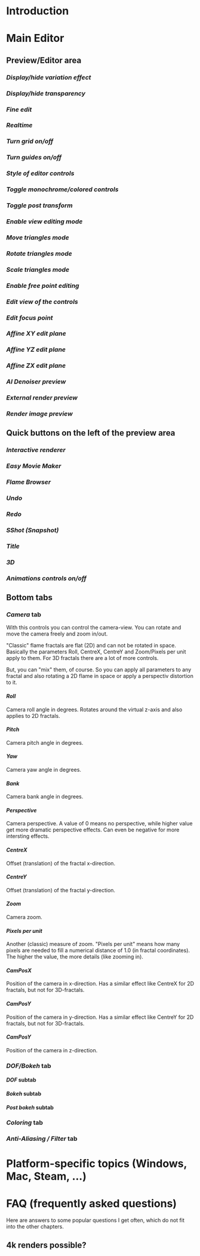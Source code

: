 # Introduction


# Main Editor


## Preview/Editor area

### _Display/hide variation effect_
### _Display/hide transparency_
### _Fine edit_
### _Realtime_
### _Turn grid on/off_
### _Turn guides on/off_
### _Style of editor controls_
### _Toggle monochrome/colored controls_
### _Toggle post transform_
### _Enable view editing mode_
### _Move triangles mode_
### _Rotate triangles mode_
### _Scale triangles mode_
### _Enable free point editing_
### _Edit view of the controls_
### _Edit focus point_
### _Affine XY edit plane_
### _Affine YZ edit plane_
### _Affine ZX edit plane_
### _AI Denoiser preview_
### _External render preview_
### _Render image preview_

## Quick buttons on the left of the preview area
### _Interactive renderer_
### _Easy Movie Maker_
### _Flame Browser_
### _Undo_
### _Redo_
### _SShot (Snapshot)_
### _Title_
### _3D_
### _Animations controls on/off_



## Bottom tabs
### _Camera_ tab
With this controls you can control the camera-view. You can rotate and move the camera freely and zoom in/out.

"Classic" flame fractals are flat (2D) and can not be rotated in space. Basically the parameters Roll, CentreX, CentreY and Zoom/Pixels per unit apply to them.
For 3D fractals there are a lot of more controls.

But, you can "mix" them, of course. So you can apply all parameters to any fractal and also rotating a 2D flame in space or apply a perspectiv distortion to it.  

#### _Roll_
Camera roll angle in degrees. Rotates around the virtual z-axis and also applies to 2D fractals.  
#### _Pitch_
Camera pitch angle in degrees.  
#### _Yaw_
Camera yaw angle in degrees.
#### _Bank_
Camera bank angle in degrees.
#### _Perspective_
Camera perspective. A value of 0 means no perspective, while higher value get more dramatic perspective effects. Can even be negative for more intersting effects.
#### _CentreX_
Offset (translation) of the fractal x-direction. 
#### _CentreY_
Offset (translation) of the fractal y-direction.
#### _Zoom_
Camera zoom.
#### _Pixels per unit_
Another (classic) measure of zoom. "Pixels per unit" means how many pixels are needed to fill a numerical distance of 1.0 (in fractal coordinates). The higher the value, the more details (like zooming in).   
#### _CamPosX_
Position of the camera in x-direction. Has a similar effect like CentreX for 2D fractals, but not for 3D-fractals. 
#### _CamPosY_
Position of the camera in y-direction. Has a similar effect like CentreY for 2D fractals, but not for 3D-fractals.
#### _CamPosY_
Position of the camera in z-direction.

### _DOF/Bokeh_ tab
#### _DOF_ subtab
#### _Bokeh_ subtab
#### _Post bokeh_ subtab

### _Coloring_ tab

### _Anti-Aliasing / Filter_ tab

# Platform-specific topics (Windows, Mac, Steam, ...)


# FAQ (frequently asked questions)
Here are answers to some popular questions I get often, which do not fit into the other chapters.
## 4k renders possible?
